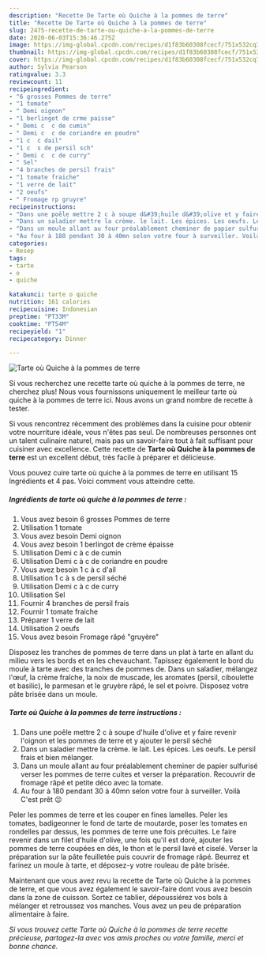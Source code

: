 ```yaml
---
description: "Recette De Tarte où Quiche à la pommes de terre"
title: "Recette De Tarte où Quiche à la pommes de terre"
slug: 2475-recette-de-tarte-ou-quiche-a-la-pommes-de-terre
date: 2020-06-03T15:36:46.275Z
image: https://img-global.cpcdn.com/recipes/d1f83b60308fcecf/751x532cq70/tarte-ou-quiche-a-la-pommes-de-terre-photo-principale-de-la-recette.jpg
thumbnail: https://img-global.cpcdn.com/recipes/d1f83b60308fcecf/751x532cq70/tarte-ou-quiche-a-la-pommes-de-terre-photo-principale-de-la-recette.jpg
cover: https://img-global.cpcdn.com/recipes/d1f83b60308fcecf/751x532cq70/tarte-ou-quiche-a-la-pommes-de-terre-photo-principale-de-la-recette.jpg
author: Sylvia Pearson
ratingvalue: 3.3
reviewcount: 11
recipeingredient:
- "6 grosses Pommes de terre"
- "1 tomate"
- " Demi oignon"
- "1 berlingot de crme paisse"
- " Demi c  c de cumin"
- " Demi c  c de coriandre en poudre"
- "1 c  c dail"
- "1 c  s de persil sch"
- " Demi c  c de curry"
- " Sel"
- "4 branches de persil frais"
- "1 tomate fraiche"
- "1 verre de lait"
- "2 oeufs"
- " Fromage rp gruyre"
recipeinstructions:
- "Dans une poêle mettre 2 c à soupe d&#39;huile d&#39;olive et y faire revenir l&#39;oignon et les pommes de terre et y ajouter le persil séché"
- "Dans un saladier mettre la crème. le lait. Les épices. Les oeufs. Le persil frais et bien mélanger."
- "Dans un moule allant au four préalablement cheminer de papier sulfurisé verser les pommes de terre cuites et verser la préparation. Recouvrir de fromage râpé et petite déco avec la tomate."
- "Au four à 180 pendant 30 à 40mn selon votre four à surveiller. Voilà C&#39;est prêt 😉"
categories:
- Resep
tags:
- tarte
- o
- quiche

katakunci: tarte o quiche 
nutrition: 161 calories
recipecuisine: Indonesian
preptime: "PT33M"
cooktime: "PT54M"
recipeyield: "1"
recipecategory: Dinner

---
```



![Tarte où Quiche à la pommes de terre](https://img-global.cpcdn.com/recipes/d1f83b60308fcecf/751x532cq70/tarte-ou-quiche-a-la-pommes-de-terre-photo-principale-de-la-recette.jpg)

Si vous recherchez une recette tarte où quiche à la pommes de terre, ne cherchez plus! Nous vous fournissons uniquement le meilleur tarte où quiche à la pommes de terre ici. Nous avons un grand nombre de recette à tester.

Si vous rencontrez récemment des problèmes dans la cuisine pour obtenir votre nourriture idéale, vous n'êtes pas seul. De nombreuses personnes ont un talent culinaire naturel, mais pas un savoir-faire tout à fait suffisant pour cuisiner avec excellence. Cette recette de <strong> Tarte où Quiche à la pommes de terre </strong> est un excellent début, très facile à préparer et délicieuse.

<!--inarticleads1-->

Vous pouvez cuire tarte où quiche à la pommes de terre en utilisant 15 Ingrédients et 4 pas. Voici comment vous atteindre cette.

##### Ingrédients de tarte où quiche à la pommes de terre :

1. Vous avez besoin 6 grosses Pommes de terre
1. Utilisation 1 tomate
1. Vous avez besoin  Demi oignon
1. Vous avez besoin 1 berlingot de crème épaisse
1. Utilisation  Demi c à c de cumin
1. Utilisation  Demi c à c de coriandre en poudre
1. Vous avez besoin 1 c à c d&#39;ail
1. Utilisation 1 c à s de persil séché
1. Utilisation  Demi c à c de curry
1. Utilisation  Sel
1. Fournir 4 branches de persil frais
1. Fournir 1 tomate fraiche
1. Préparer 1 verre de lait
1. Utilisation 2 oeufs
1. Vous avez besoin  Fromage râpé &#34;gruyère&#34;


Disposez les tranches de pommes de terre dans un plat à tarte en allant du milieu vers les bords et en les chevauchant. Tapissez également le bord du moule à tarte avec des tranches de pommes de. Dans un saladier, mélangez l&#39;œuf, la crème fraîche, la noix de muscade, les aromates (persil, ciboulette et basilic), le parmesan et le gruyère râpé, le sel et poivre. Disposez votre pâte brisée dans un moule. 

<!--inarticleads2-->

##### Tarte où Quiche à la pommes de terre instructions :

1. Dans une poêle mettre 2 c à soupe d&#39;huile d&#39;olive et y faire revenir l&#39;oignon et les pommes de terre et y ajouter le persil séché
1. Dans un saladier mettre la crème. le lait. Les épices. Les oeufs. Le persil frais et bien mélanger.
1. Dans un moule allant au four préalablement cheminer de papier sulfurisé verser les pommes de terre cuites et verser la préparation. Recouvrir de fromage râpé et petite déco avec la tomate.
1. Au four à 180 pendant 30 à 40mn selon votre four à surveiller. Voilà C&#39;est prêt 😉


Peler les pommes de terre et les couper en fines lamelles. Peler les tomates, badigeonner le fond de tarte de moutarde, poser les tomates en rondelles par dessus, les pommes de terre une fois précuites. Le faire revenir dans un filet d&#39;huile d&#39;olive, une fois qu&#39;il est doré, ajouter les pommes de terre coupées en dés, le thon et le persil lavé et ciselé. Verser la préparation sur la pâte feuilletée puis couvrir de fromage râpé. Beurrez et farinez un moule à tarte, et déposez-y votre rouleau de pâte brisée. 

<!--inarticleads1-->

<p>
Maintenant que vous avez revu la recette de Tarte où Quiche à la pommes de terre, et que vous avez également le savoir-faire dont vous avez besoin dans la zone de cuisson. Sortez ce tablier, dépoussiérez vos bols à mélanger et retroussez vos manches. Vous avez un peu de préparation alimentaire à faire.
</p>

<p>
<i>Si vous trouvez cette Tarte où Quiche à la pommes de terre recette précieuse, partagez-la avec vos amis proches ou votre famille, merci et bonne chance.</i>
</p>
